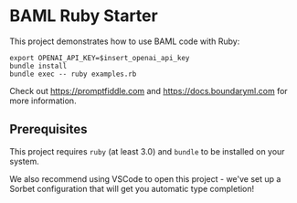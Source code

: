 # BAML Ruby Starter

This project demonstrates how to use BAML code with Ruby:

```
export OPENAI_API_KEY=$insert_openai_api_key
bundle install
bundle exec -- ruby examples.rb
```

Check out https://promptfiddle.com and https://docs.boundaryml.com for more information.

## Prerequisites

This project requires `ruby` (at least 3.0) and `bundle` to be installed on your system.

We also recommend using VSCode to open this project - we've set up a Sorbet configuration
that will get you automatic type completion!